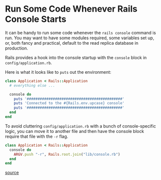 # Run Some Code Whenever Rails Console Starts

It can be handy to run some code whenever the `rails console` command is run.
You may want to have some modules required, some variables set up, or, both
fancy and practical, default to the read replica database in production.

Rails provides a hook into the console startup with the `console` block in
`config/application.rb`.

Here is what it looks like to `puts` out the environment:

```ruby
class Application < Rails::Application
  # everything else ...

  console do
    puts '############################################'
    puts 'Connected to the #{Rails.env.upcase} console'
    puts '############################################'
  end
end
```

To avoid cluttering `config/application.rb` with a bunch of console-specific
logic, you can move it to another file and then have the console block require
that file with the `-r` flag.

```ruby
class Application < Rails::Application
  console do
    ARGV.push "-r", Rails.root.join("lib/console.rb")
  end
end
```

[source](https://til.hashrocket.com/posts/avb2v3ubdt-pass-a-block-on-console-load)
